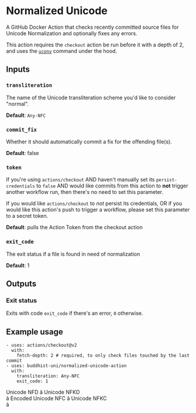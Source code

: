 # Normalized Unicode

A GitHub Docker Action that checks recently committed source files for Unicode Normalization and optionally fixes any errors.

This action requires the `checkout` action be run before it with a depth of 2, and uses the [`uconv`](https://linux.die.net/man/1/uconv) command under the hood.

## Inputs

### `transliteration`

The name of the Unicode transliteration scheme you'd like to consider "normal".

**Default**: `Any-NFC`

### `commit_fix`

Whether it should automatically commit a fix for the offending file(s).

**Default**: false

### `token`

If you're using `actions/checkout` AND haven't manually set its `persist-credentials` to `false` AND would like commits from this action to **not** trigger another workflow run, then there's no need to set this parameter.

If you would like `actions/checkout` to *not* persist its credentials, OR if you would like this action's push to trigger a workflow, please set this parameter to a secret token.

**Default**: pulls the Action Token from the checkout action

### `exit_code`
 
The exit status if a file is found in need of normalization

**Default**: 1

## Outputs

### Exit status

Exits with code `exit_code` if there's an error, `0` otherwise.

## Example usage

```
- uses: actions/checkout@v2
  with:
    fetch-depth: 2 # required, to only check files touched by the last commit
- uses: buddhist-uni/normalized-unicode-action
  with:
    transliteration: Any-NFC
    exit_code: 1
```

Unicode NFD 
â
Unicode NFKD    
â
 Encoded
Unicode NFC 
â
Unicode NFKC    
â

